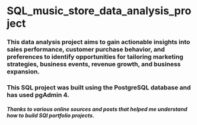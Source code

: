 #  SQL_music_store_data_analysis_project

### This data analysis project aims to gain actionable insights into sales performance, customer purchase behavior, and preferences to identify opportunities for tailoring marketing strategies, business events, revenue growth, and business expansion.  

### This SQL project was built using the PostgreSQL database and has used pgAdmin 4.



##### Thanks to various online sources and posts that helped me understand how to build SQl portfolio projects.


 
